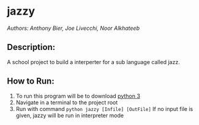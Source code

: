 # jazzy
_Authors: Anthony Bier, Joe Livecchi, Noor Alkhateeb_

## Description:
A school project to build a interperter for a sub language called jazz.

## How to Run:
1. To run this program will be to download [python 3](https://www.python.org/downloads/)
2. Navigate in a terminal to the project root
3. Run with command `python jazzy [Infile] [OutFile]` If no input file is given, jazzy will be run in interpreter mode

